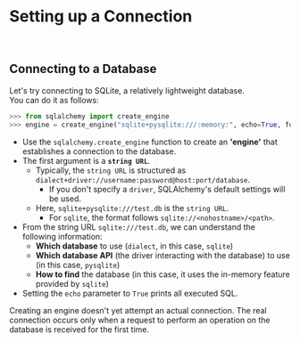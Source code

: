 # Setting up a Connection

<br>

## Connecting to a Database

Let's try connecting to SQLite, a relatively lightweight database.  
You can do it as follows:

```python
>>> from sqlalchemy import create_engine
>>> engine = create_engine("sqlite+pysqlite:///:memory:", echo=True, future=True)
```

- Use the `sqlalchemy.create_engine` function to create an **'engine'** that establishes a connection to the database.
- The first argument is a **`string URL`**.
    - Typically, the `string URL` is structured as `dialect+driver://username:password@host:port/database`.
        - If you don't specify a `driver`, SQLAlchemy's default settings will be used.
    - Here, `sqlite+pysqlite:///test.db` is the `string URL`.
        - For `sqlite`, the format follows `sqlite://<nohostname>/<path>`.
- From the string URL `sqlite:///test.db`, we can understand the following information:
    - **Which database** to use (`dialect`, in this case, `sqlite`)
    - **Which database API** (the driver interacting with the database) to use (in this case, `pysqlite`)
    - **How to find** the database (in this case, it uses the in-memory feature provided by `sqlite`)
- Setting the `echo` parameter to `True` prints all executed SQL.

Creating an engine doesn't yet attempt an actual connection. The real connection occurs only when a request to perform an operation on the database is received for the first time.